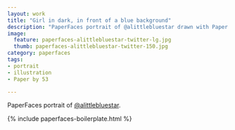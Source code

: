```yaml
---
layout: work
title: "Girl in dark, in front of a blue background"
description: "PaperFaces portrait of @alittlebluestar drawn with Paper by 53 on an iPad."
image: 
  feature: paperfaces-alittlebluestar-twitter-lg.jpg
  thumb: paperfaces-alittlebluestar-twitter-150.jpg
category: paperfaces
tags: 
- portrait
- illustration
- Paper by 53

---
```


PaperFaces portrait of [@alittlebluestar](http://twitter.com/alittlebluestar).

{% include paperfaces-boilerplate.html %}